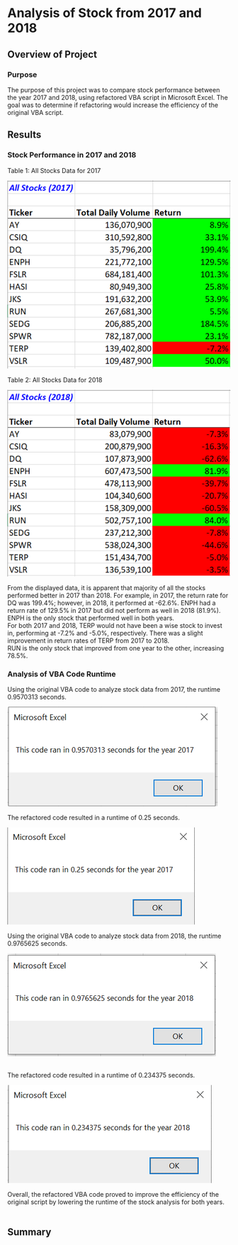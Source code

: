 # Analysis of Stock from 2017 and 2018

## Overview of Project

### Purpose
The purpose of this project was to compare stock performance between the year 2017 and 2018, using refactored VBA script in Microsoft Excel. The goal was to determine if refactoring would increase the efficiency of the original VBA script.
<br>

## Results
### Stock Performance in 2017 and 2018

Table 1: All Stocks Data for 2017

![All Stocks 2017](Resources/All_Stocks_2017.png)
<br>

Table 2: All Stocks Data for 2018

![All Stocks 2018](Resources/All_Stocks_2018.png)
<br>

From the displayed data, it is apparent that majority of all the stocks performed better in 2017 than 2018. For example, in 2017, the return rate for DQ was 199.4%; however, in 2018, it performed at -62.6%. ENPH had a return rate of 129.5% in 2017 but did not perform as well in 2018 (81.9%). ENPH is the only stock that performed well in both years. 
<br>
For both 2017 and 2018, TERP would not have been a wise stock to invest in, performing at -7.2% and -5.0%, respectively. There was a slight improvement in return rates of TERP from 2017 to 2018.
<br>
RUN is the only stock that improved from one year to the other, increasing 78.5%.
<br>

### Analysis of VBA Code Runtime

Using the original VBA code to analyze stock data from 2017, the runtime 0.9570313 seconds.
<br>

![VBA Challenge Original 2017](Resources/VBA_Challenge_Original_2017.png)
<br>

The refactored code resulted in a runtime of 0.25 seconds.
<br>

![VBA Challenge 2017](Resources/VBA_Challenge_2017.png)
<br>

Using the original VBA code to analyze stock data from 2018, the runtime 0.9765625 seconds. 
<br>

![VBA Challenge Original 2018](Resources/VBA_Challenge_Original_2018.png)

<br>
The refactored code resulted in a runtime of 0.234375 seconds.
<br>

![VBA Challenge 2018](Resources/VBA_Challenge_2018.png)
<br>

Overall, the refactored VBA code proved to improve the efficiency of the original script by lowering the runtime of the stock analysis for both years.
<br>
<br>

## Summary



